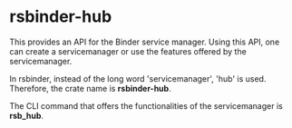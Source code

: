 # rsbinder-hub
This provides an API for the Binder service manager. Using this API, one can create a servicemanager or use the features offered by the servicemanager.

In rsbinder, instead of the long word 'servicemanager', 'hub' is used. Therefore, the crate name is **rsbinder-hub**.

The CLI command that offers the functionalities of the servicemanager is **rsb_hub**.
